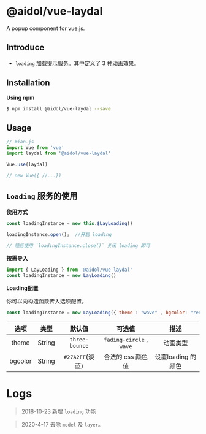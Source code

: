 # @aidol/vue-laydal

A popup component for vue.js.

## Introduce

- `loading` 加载提示服务。其中定义了 3 种动画效果。

## Installation

**Using npm**

``` bash
$ npm install @aidol/vue-laydal --save
```

## Usage

``` js
// mian.js
import Vue from 'vue'
import laydal from '@aidol/vue-laydal'

Vue.use(laydal)

// new Vue({ //...})
```

## `Loading` 服务的使用

**使用方式**

``` js
const loadingInstance = new this.$LayLoading()

loadingInstance.open();  //开启 loading

// 随后使用 `loadingInstance.close()` 关闭 loading 即可

```

**按需导入**

``` js
import { LayLoading } from '@aidol/vue-laydal'
const loadingInstance = new LayLoading()
```

**Loading配置**

你可以向构造函数传入选项配置。

``` js
const loadingInstance = new LayLoading({ theme : "wave" , bgcolor: "red"})
```

| 选项 | 类型 |默认值 | 可选值 | 描述 |
| :---: | :---: | :---: | :---: | :---: |
| theme | String | `three-bounce` | `fading-circle` , `wave` | 动画类型 |
| bgcolor | String | `#27A2FF`(淡蓝) | 合法的 css 颜色值 | 设置loading 的颜色 |


# Logs

> 2018-10-23 新增 `loading` 功能

> 2020-4-17 去除 `model` 及 `layer`。
